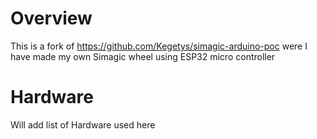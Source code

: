 # Overview

This is a fork of https://github.com/Kegetys/simagic-arduino-poc were I have made my own Simagic wheel using ESP32 micro controller

# Hardware

Will add list of Hardware used here

